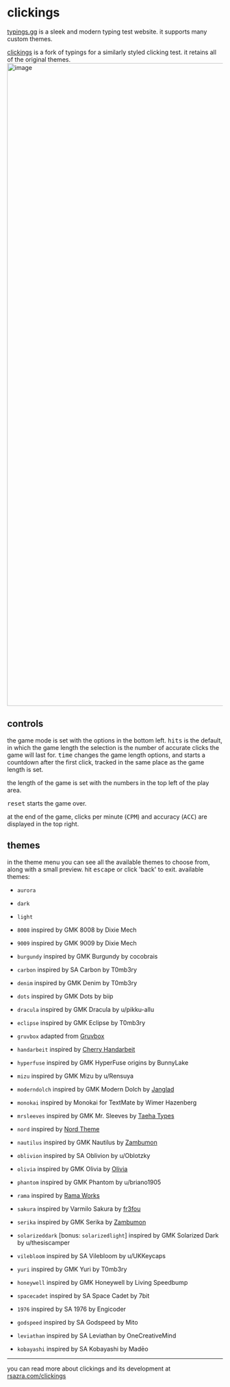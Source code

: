 # clickings

<a href="https://typings.gg" target="_blank">typings.gg</a> is a sleek and modern typing test website. it supports many custom themes.

<a href="http://rsazra.com/clickings">clickings</a> is a fork of typings for a similarly styled clicking test. it retains all of the original themes. 
<img width="1500" alt="image" src="https://github.com/rsazra/clickings/assets/67849060/78ca4f8e-ed12-4ba1-84a9-25090dd1e4aa">

## controls
 the game mode is set with the options in the bottom left. <kbd>hits</kbd> is the default, in which the game length the selection is the number of accurate clicks the game will last for. <kbd>time</kbd> changes the game length options, and starts a countdown after the first click, tracked in the same place as the game length is set. 

 the length of the game is set with the numbers in the top left of the play area.

 <kbd>reset</kbd> starts the game over.

 at the end of the game, clicks per minute (<kbd>CPM</kbd>) and accuracy (<kbd>ACC</kbd>) are displayed in the top right.


 ## themes

in the theme menu you can see all the available themes to choose from, along with a small preview. hit <kbd>escape</kbd> or click 'back' to exit.
 available themes:

- `aurora`
- `dark`
- `light`

- `8008` inspired by GMK 8008 by Dixie Mech
- `9009` inspired by GMK 9009 by Dixie Mech
- `burgundy` inspired by GMK Burgundy by cocobrais
- `carbon` inspired by SA Carbon by T0mb3ry
- `denim` inspired by GMK Denim by T0mb3ry
- `dots` inspired by GMK Dots by biip
- `dracula` inspired by GMK Dracula by u/pikku-allu
- `eclipse` inspired by GMK Eclipse by T0mb3ry
- `gruvbox` adapted from [Gruvbox](https://github.com/morhetz/gruvbox)
- `handarbeit` inspired by [Cherry Handarbeit](https://pinchocodia.tistory.com/17)
- `hyperfuse` inspired by GMK HyperFuse origins by BunnyLake
- `mizu` inspired by GMK Mizu by u/Rensuya
- `moderndolch` inspired by GMK Modern Dolch by [Janglad](https://clavier.xyz)
- `monokai` inspired by Monokai for TextMate by Wimer Hazenberg
- `mrsleeves` inspired by GMK Mr. Sleeves by [Taeha Types](https://www.taehatypes.com/)
- `nord` inspired by [Nord Theme](https://nordtheme.com)
- `nautilus` inspired by GMK Nautilus by [Zambumon](https://zambumon.com)
- `oblivion` inspired by SA Oblivion by u/Oblotzky
- `olivia` inspired by GMK Olivia by [Olivia](https://github.com/olivia)
- `phantom` inspired by GMK Phantom by u/briano1905
- `rama` inspired by [Rama Works](https://rama.works)
- `sakura` inspired by Varmilo Sakura by [fr3fou](https://github.com/fr3fou)
- `serika` inspired by GMK Serika by [Zambumon](https://zambumon.com)
- `solarizeddark` [bonus: `solarizedlight`] inspired by GMK Solarized Dark by u/thesiscamper
- `vilebloom` inspired by SA Vilebloom by u/UKKeycaps
- `yuri` inspired by GMK Yuri by T0mb3ry
- `honeywell` inspired by GMK Honeywell by Living Speedbump
- `spacecadet` inspired by SA Space Cadet by 7bit
- `1976` inspired by SA 1976 by Engicoder
- `godspeed` inspired by SA Godspeed by Mito
- `leviathan` inspired by SA Leviathan by OneCreativeMind
- `kobayashi` inspired by SA Kobayashi by Madēo


---

you can read more about clickings and its development at [rsazra.com/clickings](http://rsazra.com/clickings/)
